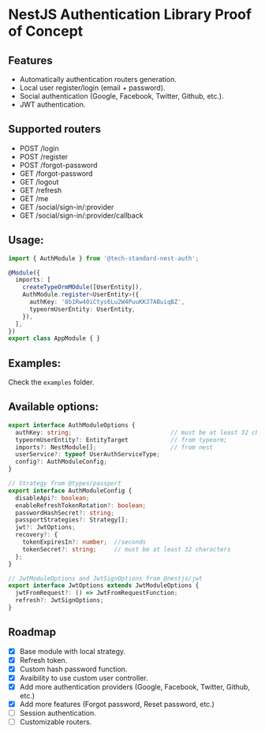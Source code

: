 # NestJS Authentication Library Proof of Concept

## Features
- Automatically authentication routers generation.
- Local user register/login (email + password).
- Social authentication (Google, Facebook, Twitter, Github, etc.).
- JWT authentication.

## Supported routers
- POST /login
- POST /register
- POST /forgot-password
- GET /forgot-password
- GET /logout
- GET /refresh
- GET /me
- GET /social/sign-in/:provider
- GET /social/sign-in/:provider/callback

## Usage:

```typescript
import { AuthModule } from '@tech-standard-nest-auth';

@Module({
  imports: [
    createTypeOrmMOdule([UserEntity]),
    AuthModule.register<UserEntity>({
      authKey: '8b1Rw40iCtys6Lu2W4PuuKKJ7ABuiqBZ',
      typeormUserEntity: UserEntity,
    }),
  ],
})
export class AppModule { }
```

## Examples:
Check the `examples` folder.

## Available options:
```typescript
export interface AuthModuleOptions {
  authKey: string;                            // must be at least 32 characters
  typeormUserEntity?: EntityTarget            // from typeorm;
  imports?: NestModule[];                     // from nest
  userService?: typeof UserAuthServiceType;
  config?: AuthModuleConfig;
}

// Strategy from @types/passport
export interface AuthModuleConfig {
  disableApi?: boolean;
  enableRefreshTokenRotation?: boolean;
  passwordHashSecret?: string;
  passportStrategies?: Strategy[];
  jwt?: JwtOptions;
  recovery?: {
    tokenExpiresIn?: number;  //seconds
    tokenSecret?: string;     // must be at least 32 characters
  };
}

// JwtModuleOptions and JwtSignOptions from @nestjs/jwt
export interface JwtOptions extends JwtModuleOptions {
  jwtFromRequest?: () => JwtFromRequestFunction;
  refresh?: JwtSignOptions;
}
```

## Roadmap
- [x] Base module with local strategy.
- [x] Refresh token.
- [x] Custom hash password function.
- [x] Avaibility to use custom user controller.
- [x] Add more authentication providers (Google, Facebook, Twitter, Github, etc.)
- [x] Add more features (Forgot password, Reset password, etc.)
- [ ] Session authentication.
- [ ] Customizable routers.
